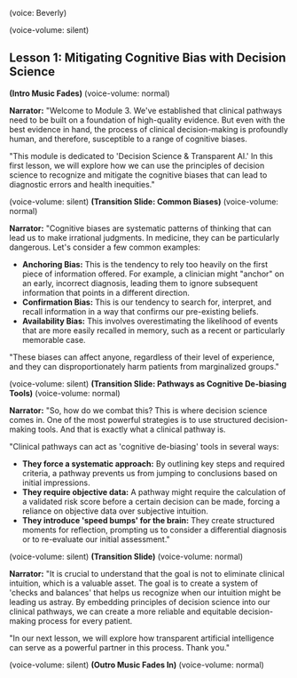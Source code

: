 (voice: Beverly)

(voice-volume: silent)
## Lesson 1: Mitigating Cognitive Bias with Decision Science

**(Intro Music Fades)**
(voice-volume: normal)

**Narrator:** "Welcome to Module 3. We've established that clinical pathways need to be built on a foundation of high-quality evidence. But even with the best evidence in hand, the process of clinical decision-making is profoundly human, and therefore, susceptible to a range of cognitive biases.

"This module is dedicated to 'Decision Science & Transparent AI.' In this first lesson, we will explore how we can use the principles of decision science to recognize and mitigate the cognitive biases that can lead to diagnostic errors and health inequities."

(voice-volume: silent)
**(Transition Slide: Common Biases)**
(voice-volume: normal)

**Narrator:** "Cognitive biases are systematic patterns of thinking that can lead us to make irrational judgments. In medicine, they can be particularly dangerous. Let's consider a few common examples:
*   **Anchoring Bias:** This is the tendency to rely too heavily on the first piece of information offered. For example, a clinician might "anchor" on an early, incorrect diagnosis, leading them to ignore subsequent information that points in a different direction.
*   **Confirmation Bias:** This is our tendency to search for, interpret, and recall information in a way that confirms our pre-existing beliefs.
*   **Availability Bias:** This involves overestimating the likelihood of events that are more easily recalled in memory, such as a recent or particularly memorable case.

"These biases can affect anyone, regardless of their level of experience, and they can disproportionately harm patients from marginalized groups."

(voice-volume: silent)
**(Transition Slide: Pathways as Cognitive De-biasing Tools)**
(voice-volume: normal)

**Narrator:** "So, how do we combat this? This is where decision science comes in. One of the most powerful strategies is to use structured decision-making tools. And that is exactly what a clinical pathway is.

"Clinical pathways can act as 'cognitive de-biasing' tools in several ways:
*   **They force a systematic approach:** By outlining key steps and required criteria, a pathway prevents us from jumping to conclusions based on initial impressions.
*   **They require objective data:** A pathway might require the calculation of a validated risk score before a certain decision can be made, forcing a reliance on objective data over subjective intuition.
*   **They introduce 'speed bumps' for the brain:** They create structured moments for reflection, prompting us to consider a differential diagnosis or to re-evaluate our initial assessment."

(voice-volume: silent)
**(Transition Slide)**
(voice-volume: normal)

**Narrator:** "It is crucial to understand that the goal is not to eliminate clinical intuition, which is a valuable asset. The goal is to create a system of 'checks and balances' that helps us recognize when our intuition might be leading us astray. By embedding principles of decision science into our clinical pathways, we can create a more reliable and equitable decision-making process for every patient.

"In our next lesson, we will explore how transparent artificial intelligence can serve as a powerful partner in this process. Thank you."

(voice-volume: silent)
**(Outro Music Fades In)**
(voice-volume: normal)
